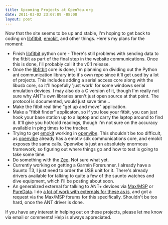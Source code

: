 ```yaml
--- 
title: Upcoming Projects at OpenYou.org
date: 2011-03-02 23:07:09 -08:00
layout: post
---
```


Now that the site seems to be up and stable, I'm hoping to get back to
coding on [libfitbit][1], [emokit][2], and other things. Here's my
plans for the moment:

* Finish [libfitbit][1] python core - There's still problems with
  sending data to the fitbit as part of the final step in the website
  communications. Once this is done, I'll probably call it the v0.1
  release.
* Once the [libfitbit][1] core is done, I'm planning on dividing out
  the Python ant communication library into it's own repo since it'll
  get used by a lot of projects. This includes adding a serial access
  core along with the libusb core, so it'll hopefully 'just work' for
  some windows serial emulation devices. I may also do a C version of
  it, though I'm really not sure why ANT's own libraries aren't just
  open source at that point. The protocol is documented, would just
  save time...
* Make the fitbit real time "get up and move" application.
* Make a "fitbit finder" applicaton, so if you lose your fitbit, you
  can just hook your base station up to a laptop and carry the laptop
  around to find it. It'll give you hot/cold readings, though I'm not
  sure on the accuracy available in ping times to the tracker.
* Trying to get [emokit][2] working in [openvibe][3]. This shouldn't
  be too difficult, as [openvibe][3] already has a emotiv sdk
  communications core, and emokit exposes the same calls. Openvibe is
  just an absolutely enormous framework, so figuring out where things
  go and how to test is going to take some time.
* Do something with the [Zeo][4]. Not sure what yet.
* Currently working on getting a Garmin Forerunner. I already have a
  Suunto T3, I just need to order the USB unit for it. There's already
  drivers available for talking to quite a few of the suunto watches
  and dive equipment, which I'll be posting about soon.
* An generalized external for talking to ANT+ devices via [Max/MSP][5]
  or [PureData][6]. I do
  [a lot of work with externals for these as is][7], and got a request
  via the Max/MSP forums for this specifically. Shouldn't be too hard,
  once the ANT driver is done.

If you have any interest in helping out on these projects, please let
me know via email or comments! Help is always appreciated.

[1]: http://www.github.com/qdot/libfitbit
[2]: http://www.github.com/qdot/emokit
[3]: http://openvibe.inria.fr/
[4]: http://www.myzeo.com
[5]: http://www.cycling74.com
[6]: http://www.puredata.info
[7]: http://www.nonpolynomial.com/externals
